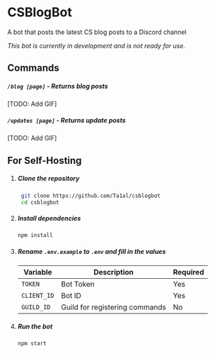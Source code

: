 # CSBlogBot
A bot that posts the latest CS blog posts to a Discord channel

*This bot is currently in development and is not ready for use.*

## Commands
##### `/blog [page]` - Returns blog posts
[TODO: Add GIF]

##### `/updates [page]` - Returns update posts
[TODO: Add GIF]


## For Self-Hosting

1. ##### Clone the repository
   ```sh
    git clone https://github.com/Ta1al/csblogbot
    cd csblogbot
    ```
2. ##### Install dependencies
   ```sh
   npm install
   ```

3. ##### Rename `.env.example` to `.env` and fill in the values
   | Variable | Description | Required |
    | -------- | ----------- | -------- |
    | `TOKEN` | Bot Token | Yes |
    | `CLIENT_ID` | Bot ID | Yes |
    | `GUILD_ID` | Guild for registering commands | No |

4. ##### Run the bot
   ```sh
   npm start
   ```